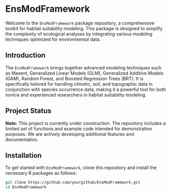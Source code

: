 # EnsModFramework

Welcome to the `EnsModFramework` package repository, a comprehensive toolkit for habitat suitability modeling. This package is designed to simplify the complexity of ecological analyses by integrating various modeling techniques optimized for environmental data.

## Introduction

The `EnsModFramework` brings together advanced modeling techniques such as Maxent, Generalized Linear Models (GLM), Generalized Additive Models (GAM), Random Forest, and Boosted Regression Trees (BRT). It is specifically tailored for handling climatic, soil, and topographic data in conjunction with species occurrence data, making it a powerful tool for both novice and experienced researchers in habitat suitability modeling.

## Project Status

**Note:** This project is currently under construction. The repository includes a limited set of functions and example code intended for demonstration purposes. We are actively developing additional features and documentation.

## Installation

To get started with `EnsModFramework`, clone this repository and install the necessary R packages as follows:

```bash
git clone https://github.com/yourgithub/EnsModFramework.git
cd EnsModFramework
